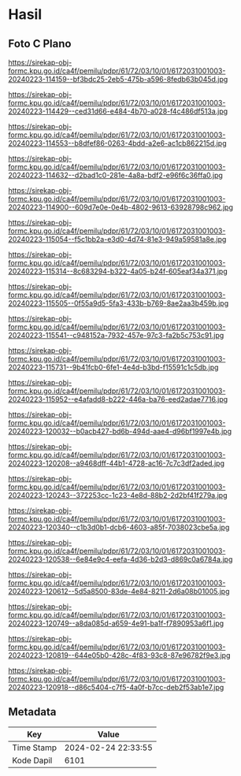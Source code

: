 # Hasil

## Foto C Plano

https://sirekap-obj-formc.kpu.go.id/ca4f/pemilu/pdpr/61/72/03/10/01/6172031001003-20240223-114159--bf3bdc25-2eb5-475b-a596-8fedb63b045d.jpg

https://sirekap-obj-formc.kpu.go.id/ca4f/pemilu/pdpr/61/72/03/10/01/6172031001003-20240223-114429--ced31d66-e484-4b70-a028-f4c486df513a.jpg

https://sirekap-obj-formc.kpu.go.id/ca4f/pemilu/pdpr/61/72/03/10/01/6172031001003-20240223-114553--b8dfef86-0263-4bdd-a2e6-ac1cb862215d.jpg

https://sirekap-obj-formc.kpu.go.id/ca4f/pemilu/pdpr/61/72/03/10/01/6172031001003-20240223-114632--d2bad1c0-281e-4a8a-bdf2-e96f6c36ffa0.jpg

https://sirekap-obj-formc.kpu.go.id/ca4f/pemilu/pdpr/61/72/03/10/01/6172031001003-20240223-114900--609d7e0e-0e4b-4802-9613-63928798c962.jpg

https://sirekap-obj-formc.kpu.go.id/ca4f/pemilu/pdpr/61/72/03/10/01/6172031001003-20240223-115054--f5c1bb2a-e3d0-4d74-81e3-949a59581a8e.jpg

https://sirekap-obj-formc.kpu.go.id/ca4f/pemilu/pdpr/61/72/03/10/01/6172031001003-20240223-115314--8c683294-b322-4a05-b24f-605eaf34a371.jpg

https://sirekap-obj-formc.kpu.go.id/ca4f/pemilu/pdpr/61/72/03/10/01/6172031001003-20240223-115505--0f55a9d5-5fa3-433b-b769-8ae2aa3b459b.jpg

https://sirekap-obj-formc.kpu.go.id/ca4f/pemilu/pdpr/61/72/03/10/01/6172031001003-20240223-115541--c948152a-7932-457e-97c3-fa2b5c753c91.jpg

https://sirekap-obj-formc.kpu.go.id/ca4f/pemilu/pdpr/61/72/03/10/01/6172031001003-20240223-115731--9b41fcb0-6fe1-4e4d-b3bd-f15591c1c5db.jpg

https://sirekap-obj-formc.kpu.go.id/ca4f/pemilu/pdpr/61/72/03/10/01/6172031001003-20240223-115952--e4afadd8-b222-446a-ba76-eed2adae7716.jpg

https://sirekap-obj-formc.kpu.go.id/ca4f/pemilu/pdpr/61/72/03/10/01/6172031001003-20240223-120032--b0acb427-bd6b-494d-aae4-d96bf1997e4b.jpg

https://sirekap-obj-formc.kpu.go.id/ca4f/pemilu/pdpr/61/72/03/10/01/6172031001003-20240223-120208--a9468dff-44b1-4728-ac16-7c7c3df2aded.jpg

https://sirekap-obj-formc.kpu.go.id/ca4f/pemilu/pdpr/61/72/03/10/01/6172031001003-20240223-120243--372253cc-1c23-4e8d-88b2-2d2bf41f279a.jpg

https://sirekap-obj-formc.kpu.go.id/ca4f/pemilu/pdpr/61/72/03/10/01/6172031001003-20240223-120340--c1b3d0b1-dcb6-4603-a85f-7038023cbe5a.jpg

https://sirekap-obj-formc.kpu.go.id/ca4f/pemilu/pdpr/61/72/03/10/01/6172031001003-20240223-120538--6e84e9c4-eefa-4d36-b2d3-d869c0a6784a.jpg

https://sirekap-obj-formc.kpu.go.id/ca4f/pemilu/pdpr/61/72/03/10/01/6172031001003-20240223-120612--5d5a8500-83de-4e84-8211-2d6a08b01005.jpg

https://sirekap-obj-formc.kpu.go.id/ca4f/pemilu/pdpr/61/72/03/10/01/6172031001003-20240223-120749--a8da085d-a659-4e91-ba1f-f7890953a6f1.jpg

https://sirekap-obj-formc.kpu.go.id/ca4f/pemilu/pdpr/61/72/03/10/01/6172031001003-20240223-120819--644e05b0-428c-4f83-93c8-87e96782f9e3.jpg

https://sirekap-obj-formc.kpu.go.id/ca4f/pemilu/pdpr/61/72/03/10/01/6172031001003-20240223-120918--d86c5404-c7f5-4a0f-b7cc-deb2f53ab1e7.jpg


## Metadata

| Key        | Value               |
| ---------- | ------------------- |
| Time Stamp | 2024-02-24 22:33:55 |
| Kode Dapil | 6101                |



